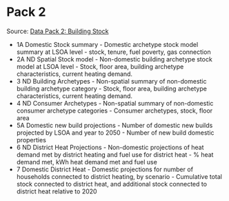 # Pack 2

Source: [Data Pack 2: Building Stock](https://innovation.ukpowernetworks.co.uk/wp-content/uploads/2021/03/Heat-Street-data-pack_2_issued.xlsx)

* 1A Domestic Stock summary - Domestic archetype stock model summary at LSOA level - stock, tenure, fuel poverty, gas connection
* 2A ND Spatial Stock model - Non-domestic building archetype stock model at LSOA level - Stock, floor area, building archetype characteristics, current heating demand.
* 3 ND Building Archetypes - Non-spatial summary of non-domestic building archetype category - Stock, floor area, building archetype characteristics, current heating demand.
* 4 ND Consumer Archetypes - Non-spatial summary of non-domestic consumer archetype categories - Consumer archetypes, stock, floor area
* 5A Domestic new build projections - Number of domestic new builds projected by LSOA and year to 2050 - Number of new build domestic properties
* 6 ND District Heat Projections - Non-domestic projections of heat demand met by district heating and fuel use for district heat - % heat demand met, kWh heat demand met and fuel use
* 7 Domestic District Heat - Domestic projections for number of households connected to district heating, by scenario - Cumulative total stock connected to district heat, and additional stock connected to district heat relative to 2020
